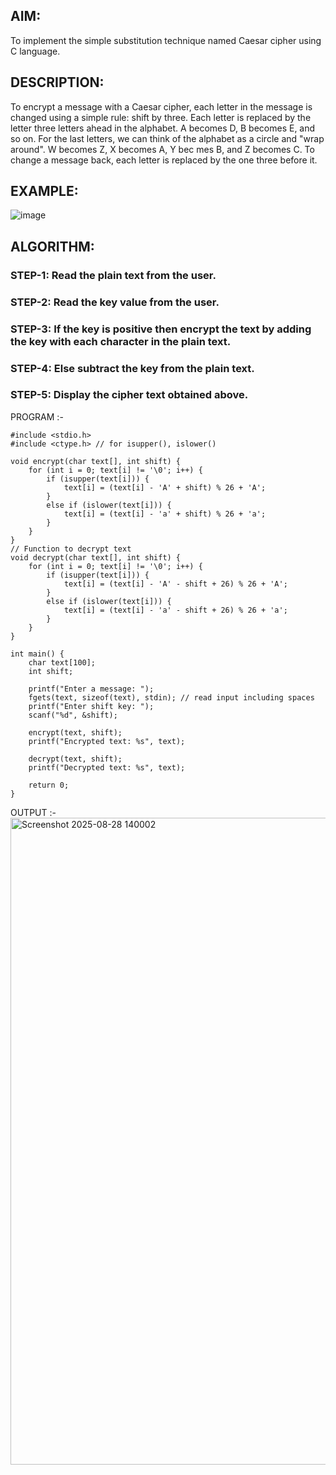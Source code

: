 ## AIM:

To implement the simple substitution technique named Caesar cipher using C language.

## DESCRIPTION:

To encrypt a message with a Caesar cipher, each letter in the message is changed using a simple rule: shift by three. Each letter is replaced by the letter three letters ahead in the alphabet. A becomes D, B becomes E, and so on. For the last letters, we can think of the
alphabet as a circle and "wrap around". W becomes Z, X becomes A, Y bec mes B, and Z
becomes C. To change a message back, each letter is replaced by the one three before it.

## EXAMPLE:



![image](https://github.com/Hemamanigandan/CNS/assets/149653568/eb9c6c43-8c80-4cdd-b9d4-91705a311c79)


## ALGORITHM:

### STEP-1: Read the plain text from the user.
### STEP-2: Read the key value from the user.
### STEP-3: If the key is positive then encrypt the text by adding the key with each character in the plain text.
### STEP-4: Else subtract the key from the plain text.
### STEP-5: Display the cipher text obtained above.


PROGRAM :-
```
#include <stdio.h>
#include <ctype.h> // for isupper(), islower()

void encrypt(char text[], int shift) {
    for (int i = 0; text[i] != '\0'; i++) {
        if (isupper(text[i])) {
            text[i] = (text[i] - 'A' + shift) % 26 + 'A';
        }
        else if (islower(text[i])) {
            text[i] = (text[i] - 'a' + shift) % 26 + 'a';
        }
    }
}
// Function to decrypt text
void decrypt(char text[], int shift) {
    for (int i = 0; text[i] != '\0'; i++) {
        if (isupper(text[i])) {
            text[i] = (text[i] - 'A' - shift + 26) % 26 + 'A';
        }
        else if (islower(text[i])) {
            text[i] = (text[i] - 'a' - shift + 26) % 26 + 'a';
        }
    }
}

int main() {
    char text[100];
    int shift;

    printf("Enter a message: ");
    fgets(text, sizeof(text), stdin); // read input including spaces
    printf("Enter shift key: ");
    scanf("%d", &shift);

    encrypt(text, shift);
    printf("Encrypted text: %s", text);

    decrypt(text, shift);
    printf("Decrypted text: %s", text);

    return 0;
}
```


OUTPUT :-
<img width="1702" height="1035" alt="Screenshot 2025-08-28 140002" src="https://github.com/user-attachments/assets/fd9fa641-7187-459c-b82a-d73a7ff5e594" />
